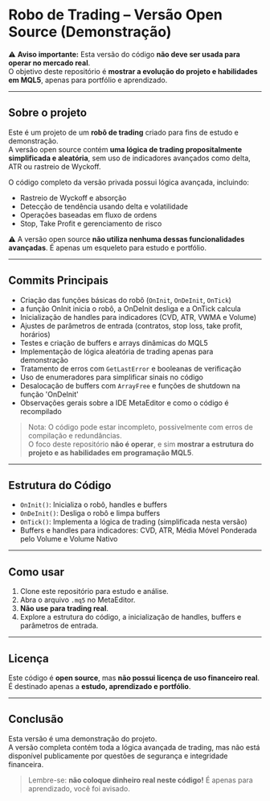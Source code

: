 # Robo de Trading – Versão Open Source (Demonstração)

⚠️ **Aviso importante:** Esta versão do código **não deve ser usada para operar no mercado real**.  
O objetivo deste repositório é **mostrar a evolução do projeto e habilidades em MQL5**, apenas para portfólio e aprendizado.

---

## Sobre o projeto

Este é um projeto de um **robô de trading** criado para fins de estudo e demonstração.  
A versão open source contém **uma lógica de trading propositalmente simplificada e aleatória**, sem uso de indicadores avançados como delta, ATR ou rastreio de Wyckoff.  

O código completo da versão privada possui lógica avançada, incluindo:

- Rastreio de Wyckoff e absorção
- Detecção de tendência usando delta e volatilidade
- Operações baseadas em fluxo de ordens
- Stop, Take Profit e gerenciamento de risco

⚠️ A versão open source **não utiliza nenhuma dessas funcionalidades avançadas**. É apenas um esqueleto para estudo e portfólio.

---

## Commits Principais

- Criação das funções básicas do robô (`OnInit`, `OnDeInit`, `OnTick`)
- a função OnInit inicia o robô, a OnDeInit desliga e a OnTick calcula
- Inicialização de handles para indicadores (CVD, ATR, VWMA e Volume)
- Ajustes de parâmetros de entrada (contratos, stop loss, take profit, horários)
- Testes e criação de buffers e arrays dinâmicas do MQL5
- Implementação de lógica aleatória de trading apenas para demonstração
- Tratamento de erros com `GetLastError` e booleanas de verificação
- Uso de enumeradores para simplificar sinais no código
- Desalocação de buffers com `ArrayFree` e funções de shutdown na função 'OnDeInit'
- Observações gerais sobre a IDE MetaEditor e como o código é recompilado

> Nota: O código pode estar incompleto, possivelmente com erros de compilação e redundâncias.  
> O foco deste repositório **não é operar**, e sim **mostrar a estrutura do projeto e as habilidades em programação MQL5**.

---

## Estrutura do Código

- `OnInit()`: Inicializa o robô, handles e buffers
- `OnDeInit()`: Desliga o robô e limpa buffers
- `OnTick()`: Implementa a lógica de trading (simplificada nesta versão)
- Buffers e handles para indicadores: CVD, ATR, Média Móvel Ponderada pelo Volume e Volume Nativo

---

## Como usar

1. Clone este repositório para estudo e análise.
2. Abra o arquivo `.mq5` no MetaEditor.
3. **Não use para trading real**.
4. Explore a estrutura do código, a inicialização de handles, buffers e parâmetros de entrada.

---

## Licença

Este código é **open source**, mas **não possui licença de uso financeiro real**.  
É destinado apenas a **estudo, aprendizado e portfólio**.

---

## Conclusão

Esta versão é uma demonstração do projeto.  
A versão completa contém toda a lógica avançada de trading, mas não está disponível publicamente por questões de segurança e integridade financeira.

> Lembre-se: **não coloque dinheiro real neste código!** É apenas para aprendizado, você foi avisado.

